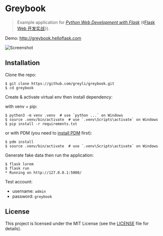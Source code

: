 # Greybook

> Example application for *[Python Web Development with Flask](https://helloflask.com/en/book/1)* (《[Flask Web 开发实战](https://helloflask.com/book/4)》).

Demo: http://greybook.helloflask.com

![Screenshot](https://helloflask.com/screenshots/greybook.png)

## Installation

Clone the repo:

```
$ git clone https://github.com/greyli/greybook.git
$ cd greybook
```

Create & activate virtual env then install dependency:

with venv + pip:

```
$ python3 -m venv .venv  # use `python ...` on Windows
$ source .venv/bin/activate  # use `.venv\Scripts\activate` on Windows
$ pip install -r requirements.txt
```

or with PDM (you need to [install PDM](https://pdm.fming.dev/latest/#installation) first):

```
$ pdm install
$ source .venv/bin/activate  # use `.venv\Scripts\activate` on Windows
```

Generate fake data then run the application:

```
$ flask lorem
$ flask run
* Running on http://127.0.0.1:5000/
```

Test account:

* username: `admin`
* password: `greybook`

## License

This project is licensed under the MIT License (see the
[LICENSE](LICENSE) file for details).
